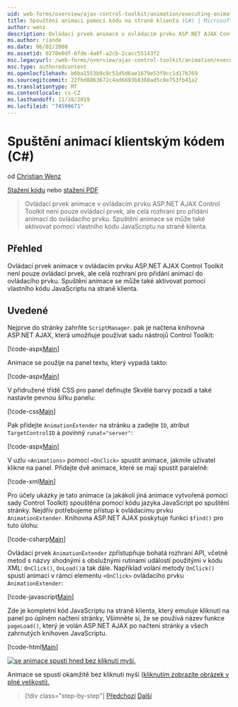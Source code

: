 ```yaml
---
uid: web-forms/overview/ajax-control-toolkit/animation/executing-animations-using-client-side-code-cs
title: Spouštění animací pomocí kódu na straně klienta (C#) | Microsoft Docs
author: wenz
description: Ovládací prvek animace v ovládacím prvku ASP.NET AJAX Control Toolkit není pouze ovládací prvek, ale celá rozhraní pro přidání animací do ovládacího prvku. Spuštění animace...
ms.author: riande
ms.date: 06/02/2008
ms.assetid: 0270e0df-6fde-4a8f-a2cb-2cacc55143f2
msc.legacyurl: /web-forms/overview/ajax-control-toolkit/animation/executing-animations-using-client-side-code-cs
msc.type: authoredcontent
ms.openlocfilehash: b6ba1553b9c8c51d5d6ae1679e53f9cc1d17b769
ms.sourcegitcommit: 22fbd8863672c4ad6693b8388ad5c8e753fb41a2
ms.translationtype: MT
ms.contentlocale: cs-CZ
ms.lasthandoff: 11/28/2019
ms.locfileid: "74599671"
---
```

# <a name="executing-animations-using-client-side-code-c"></a>Spuštění animací klientským kódem (C#)

od [Christian Wenz](https://github.com/wenz)

[Stažení kódu](https://download.microsoft.com/download/f/9/a/f9a26acd-8df4-4484-8a18-199e4598f411/Animation10.cs.zip) nebo [stažení PDF](https://download.microsoft.com/download/6/7/1/6718d452-ff89-4d3f-a90e-c74ec2d636a3/animation10CS.pdf)

> Ovládací prvek animace v ovládacím prvku ASP.NET AJAX Control Toolkit není pouze ovládací prvek, ale celá rozhraní pro přidání animací do ovládacího prvku. Spuštění animace se může také aktivovat pomocí vlastního kódu JavaScriptu na straně klienta.

## <a name="overview"></a>Přehled

Ovládací prvek animace v ovládacím prvku ASP.NET AJAX Control Toolkit není pouze ovládací prvek, ale celá rozhraní pro přidání animací do ovládacího prvku. Spuštění animace se může také aktivovat pomocí vlastního kódu JavaScriptu na straně klienta.

## <a name="steps"></a>Uvedené

Nejprve do stránky zahrňte `ScriptManager`. pak je načtena knihovna ASP.NET AJAX, která umožňuje používat sadu nástrojů Control Toolkit:

[!code-aspx[Main](executing-animations-using-client-side-code-cs/samples/sample1.aspx)]

Animace se použije na panel textu, který vypadá takto:

[!code-aspx[Main](executing-animations-using-client-side-code-cs/samples/sample2.aspx)]

V přidružené třídě CSS pro panel definujte Skvělé barvy pozadí a také nastavte pevnou šířku panelu:

[!code-css[Main](executing-animations-using-client-side-code-cs/samples/sample3.css)]

Pak přidejte `AnimationExtender` na stránku a zadejte `ID`, atribut `TargetControlID` a povinný `runat="server"`:

[!code-aspx[Main](executing-animations-using-client-side-code-cs/samples/sample4.aspx)]

V uzlu `<Animations>` pomocí `<OnClick>` spustit animace, jakmile uživatel klikne na panel. Přidejte dvě animace, které se mají spustit paralelně:

[!code-xml[Main](executing-animations-using-client-side-code-cs/samples/sample5.xml)]

Pro účely ukázky je tato animace (a jakákoli jiná animace vytvořená pomocí sady Control Toolkit) spouštěna pomocí kódu jazyka JavaScript po spuštění stránky. Nejdřív potřebujeme přístup k ovládacímu prvku `AnimationExtender`. Knihovna ASP.NET AJAX poskytuje funkci `$find()` pro tuto úlohu:

[!code-csharp[Main](executing-animations-using-client-side-code-cs/samples/sample6.cs)]

Ovládací prvek `AnimationExtender` zpřístupňuje bohatá rozhraní API, včetně metod s názvy shodnými s obslužnými rutinami událostí použitými v kódu XML: `OnClick()`, `OnLoad()`a tak dále. Například volání metody `OnClick()` spustí animaci v rámci elementu `<OnClick>` ovládacího prvku `AnimationExtender`:

[!code-javascript[Main](executing-animations-using-client-side-code-cs/samples/sample7.js)]

Zde je kompletní kód JavaScriptu na straně klienta, který emuluje kliknutí na panel po úplném načtení stránky, Všimněte si, že se používá název funkce `pageLoad()`, který je volán ASP.NET AJAX po načtení stránky a všech zahrnutých knihoven JavaScriptu.

[!code-html[Main](executing-animations-using-client-side-code-cs/samples/sample8.html)]

[![se animace spustí hned bez kliknutí myší.](executing-animations-using-client-side-code-cs/_static/image2.png)](executing-animations-using-client-side-code-cs/_static/image1.png)

Animace se spustí okamžitě bez kliknutí myší ([kliknutím zobrazíte obrázek v plné velikosti).](executing-animations-using-client-side-code-cs/_static/image3.png)

> [!div class="step-by-step"]
> [Předchozí](modifying-animations-from-the-server-side-cs.md)
> [Další](changing-an-animation-using-client-side-code-cs.md)
